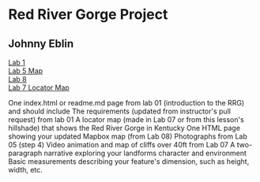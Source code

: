 # Red River Gorge Project
## Johnny Eblin
[Lab 1](https://github.com/jseb223/rrg/blob/master/lab-01/index.html) <br />
[Lab 5 Map](https://github.com/jseb223/rrg/blob/master/rrg.pdf) <br />
[Lab 8](https://jseb223.github.io/rrg/lab-09(Lab8Webpage)/) <br />
[Lab 7 Locator Map](https://github.com/jseb223/rrg/blob/master/Double_Arch_Layout_Cliffs_40ft_72dpi.jpg) <br />


One index.html or readme.md page from lab 01 (introduction to the RRG) and should include
The requirements (updated from instructor's pull request) from lab 01
A locator map (made in Lab 07 or from this lesson's hillshade) that shows the Red River Gorge in Kentucky
One HTML page showing your updated Mapbox map (from Lab 08)
Photographs from Lab 05 (step 4)
Video animation and map of cliffs over 40ft from Lab 07
A two-paragraph narrative exploring your landforms character and environment
Basic measurements describing your feature's dimension, such as height, width, etc.
